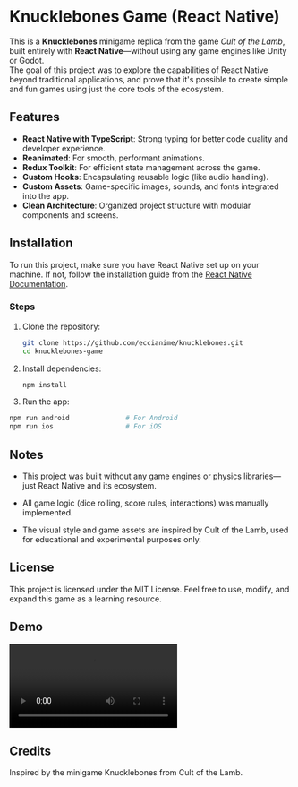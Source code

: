 # Knucklebones Game (React Native)

This is a **Knucklebones** minigame replica from the game _Cult of the Lamb_, built entirely with **React Native**—without using any game engines like Unity or Godot.  
The goal of this project was to explore the capabilities of React Native beyond traditional applications, and prove that it's possible to create simple and fun games using just the core tools of the ecosystem.

## Features

- **React Native with TypeScript**: Strong typing for better code quality and developer experience.
- **Reanimated**: For smooth, performant animations.
- **Redux Toolkit**: For efficient state management across the game.
- **Custom Hooks**: Encapsulating reusable logic (like audio handling).
- **Custom Assets**: Game-specific images, sounds, and fonts integrated into the app.
- **Clean Architecture**: Organized project structure with modular components and screens.

## Installation

To run this project, make sure you have React Native set up on your machine. If not, follow the installation guide from the [React Native Documentation](https://reactnative.dev/docs/environment-setup).

### Steps

1. Clone the repository:

   ```bash
   git clone https://github.com/eccianime/knucklebones.git
   cd knucklebones-game
   ```

2. Install dependencies:

   ```bash
   npm install
   ```

3. Run the app:

```bash
npm run android              # For Android
npm run ios                  # For iOS
```

## Notes

- This project was built without any game engines or physics libraries—just React Native and its ecosystem.

- All game logic (dice rolling, score rules, interactions) was manually implemented.

- The visual style and game assets are inspired by Cult of the Lamb, used for educational and experimental purposes only.

## License

This project is licensed under the MIT License. Feel free to use, modify, and expand this game as a learning resource.

## Demo

![Demo](https://github.com/eccianime/knucklebones/blob/master/video.mov)

## Credits

Inspired by the minigame Knucklebones from Cult of the Lamb.

